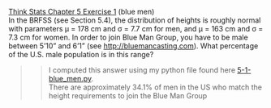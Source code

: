 [Think Stats Chapter 5 Exercise 1](http://greenteapress.com/thinkstats2/html/thinkstats2006.html#toc50) (blue men)  
In the BRFSS (see Section 5.4), the distribution of heights is roughly normal with parameters µ = 178 cm and σ = 7.7 cm for men, and µ = 163 cm and σ = 7.3 cm for women. In order to join Blue Man Group, you have to be male between 5’10” and 6’1” (see http://bluemancasting.com). What percentage of the U.S. male population is in this range?  

>> I computed this answer using my python file found here [5-1-blue_men.py](https://github.com/lhow0901/dsp/blob/master/statistics/5-1-blue_men.py).  
>> There are approximately 34.1% of men in the US who match the height requirements to join the Blue Man Group

